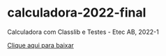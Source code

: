 # calculadora-2022-final
Calculadora com Classlib e Testes - Etec AB, 2022-1

[Clique aqui para baixar](https://github.com/gabrielmarcos2/calculadora/raw/main/Calculadora%20v1.0.zip)
